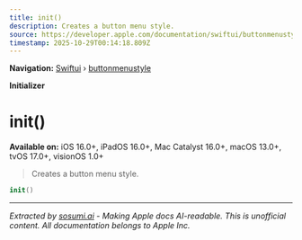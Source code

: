 ```yaml
---
title: init()
description: Creates a button menu style.
source: https://developer.apple.com/documentation/swiftui/buttonmenustyle/init()
timestamp: 2025-10-29T00:14:18.809Z
---
```


**Navigation:** [Swiftui](/documentation/swiftui) › [buttonmenustyle](/documentation/swiftui/buttonmenustyle)

**Initializer**

# init()

**Available on:** iOS 16.0+, iPadOS 16.0+, Mac Catalyst 16.0+, macOS 13.0+, tvOS 17.0+, visionOS 1.0+

> Creates a button menu style.

```swift
init()
```

---

*Extracted by [sosumi.ai](https://sosumi.ai) - Making Apple docs AI-readable.*
*This is unofficial content. All documentation belongs to Apple Inc.*
